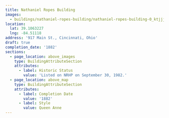 ```yaml
---
title: Nathaniel Ropes Building
images:
  - buildings/nathaniel-ropes-building/nathaniel-ropes-building-0_ktjjjf
location:
  lat: 39.1063227
  lng: -84.51118
address: '917 Main St., Cincinnati, Ohio'
draft: true
completion_date: '1882'
sections:
  - page_location: above_images
    type: BuildingAttributeSection
    attributes:
      - label: Historic Status
        value: 'Listed on NRHP on September 30, 1982.'
  - page_location: above_map
    type: BuildingAttributeSection
    attributes:
      - label: Completion Date
        value: '1882'
      - label: Style
        value: Queen Anne
---
```


